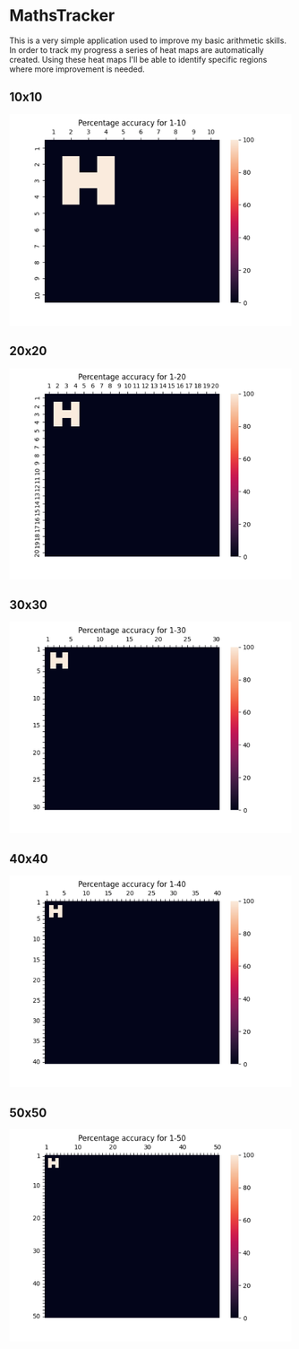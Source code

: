 # MathsTracker

This is a very simple application used to improve my basic arithmetic skills. In order to track my progress a series of heat maps are automatically created. Using these heat maps I'll be able to identify specific regions where more improvement is needed.

## 10x10

![](https://github.com/ConnorPerrin/MathsTracker/blob/main/images/heatmap_range_10.png)

## 20x20

![](https://github.com/ConnorPerrin/MathsTracker/blob/main/images/heatmap_range_20.png)

## 30x30

![](https://github.com/ConnorPerrin/MathsTracker/blob/main/images/heatmap_range_30.png)


## 40x40

![](https://github.com/ConnorPerrin/MathsTracker/blob/main/images/heatmap_range_40.png)


## 50x50

![](https://github.com/ConnorPerrin/MathsTracker/blob/main/images/heatmap_range_50.png)

